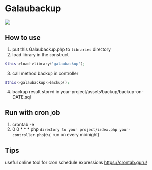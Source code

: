 # Galaubackup

<img src="https://steamuserimages-a.akamaihd.net/ugc/775103339588109595/7DCF3FC0B7CF627C56BB6FD073DB01A691E938E8/">

## How to use
1. put this Galaubackup.php to `libraries` directory
2. load library in the construct

```php
$this->load->library('galaubackup');
```
3. call method backup in controller

```php
$this->galaubackup->backup();
```
4. backup result stored in your-project/assets/backup/backup-on-DATE.sql

## Run with cron job 
1. crontab -e
2. 0 0 * * * php `directory to your project/index.php your-controller.php`(e.g run on every midnight)

## Tips 
useful online tool for cron schedule expressions
https://crontab.guru/
